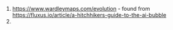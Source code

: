 1. https://www.wardleymaps.com/evolution - found from https://fluxus.io/article/a-hitchhikers-guide-to-the-ai-bubble
2. 